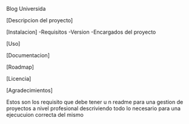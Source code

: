 Blog Universida 

[Descripcion del proyecto]

[Instalacion]
-Requisitos
-Version
-Encargados del proyecto

[Uso]

[Documentacion]

[Roadmap]

[Licencia]

[Agradecimientos]

Estos son los requisito que debe tener u n readme para una gestion de proyectos a nivel profesional descriviendo todo lo necesario para una ejecucuion correcta del mismo
